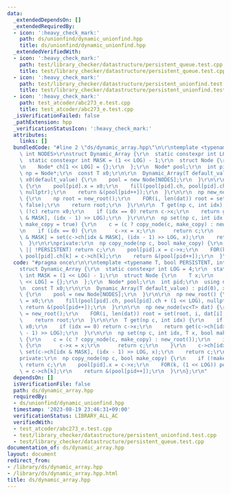```yaml
---
data:
  _extendedDependsOn: []
  _extendedRequiredBy:
  - icon: ':heavy_check_mark:'
    path: ds/unionfind/dynamic_unionfind.hpp
    title: ds/unionfind/dynamic_unionfind.hpp
  _extendedVerifiedWith:
  - icon: ':heavy_check_mark:'
    path: test/library_checker/datastructure/persistent_queue.test.cpp
    title: test/library_checker/datastructure/persistent_queue.test.cpp
  - icon: ':heavy_check_mark:'
    path: test/library_checker/datastructure/persistent_unionfind.test.cpp
    title: test/library_checker/datastructure/persistent_unionfind.test.cpp
  - icon: ':heavy_check_mark:'
    path: test_atcoder/abc273_e.test.cpp
    title: test_atcoder/abc273_e.test.cpp
  _isVerificationFailed: false
  _pathExtension: hpp
  _verificationStatusIcon: ':heavy_check_mark:'
  attributes:
    links: []
  bundledCode: "#line 2 \"ds/dynamic_array.hpp\"\n\r\ntemplate <typename T, bool PERSISTENT,\
    \ int NODES>\r\nstruct Dynamic_Array {\r\n  static constexpr int LOG = 4;\r\n\
    \  static constexpr int MASK = (1 << LOG) - 1;\r\n  struct Node {\r\n    T x;\r\
    \n    Node* ch[1 << LOG] = {};\r\n  };\r\n  Node* pool;\r\n  int pid;\r\n  using\
    \ np = Node*;\r\n  const T x0;\r\n\r\n  Dynamic_Array(T default_value) : pid(0),\
    \ x0(default_value) {\r\n    pool = new Node[NODES];\r\n  }\r\n\r\n  np new_root()\
    \ {\r\n    pool[pid].x = x0;\r\n    fill(pool[pid].ch, pool[pid].ch + (1 << LOG),\
    \ nullptr);\r\n    return &(pool[pid++]);\r\n  }\r\n\r\n  np new_node(vc<T> dat)\
    \ {\r\n    np root = new_root();\r\n    FOR(i, len(dat)) root = set(root, i, dat[i],\
    \ false);\r\n    return root;\r\n  }\r\n\r\n  T get(np c, int idx) {\r\n    if\
    \ (!c) return x0;\r\n    if (idx == 0) return c->x;\r\n    return get(c->ch[idx\
    \ & MASK], (idx - 1) >> LOG);\r\n  }\r\n\r\n  np set(np c, int idx, T x, bool\
    \ make_copy = true) {\r\n    c = (c ? copy_node(c, make_copy) : new_root());\r\
    \n    if (idx == 0) {\r\n      c->x = x;\r\n      return c;\r\n    }\r\n    c->ch[idx\
    \ & MASK] = set(c->ch[idx & MASK], (idx - 1) >> LOG, x);\r\n    return c;\r\n\
    \  }\r\n\r\nprivate:\r\n  np copy_node(np c, bool make_copy) {\r\n    if (!make_copy\
    \ || !PERSISTENT) return c;\r\n    pool[pid].x = c->x;\r\n    FOR(k, (1 << LOG))\
    \ pool[pid].ch[k] = c->ch[k];\r\n    return &(pool[pid++]);\r\n  }\r\n};\r\n"
  code: "#pragma once\r\n\r\ntemplate <typename T, bool PERSISTENT, int NODES>\r\n\
    struct Dynamic_Array {\r\n  static constexpr int LOG = 4;\r\n  static constexpr\
    \ int MASK = (1 << LOG) - 1;\r\n  struct Node {\r\n    T x;\r\n    Node* ch[1\
    \ << LOG] = {};\r\n  };\r\n  Node* pool;\r\n  int pid;\r\n  using np = Node*;\r\
    \n  const T x0;\r\n\r\n  Dynamic_Array(T default_value) : pid(0), x0(default_value)\
    \ {\r\n    pool = new Node[NODES];\r\n  }\r\n\r\n  np new_root() {\r\n    pool[pid].x\
    \ = x0;\r\n    fill(pool[pid].ch, pool[pid].ch + (1 << LOG), nullptr);\r\n   \
    \ return &(pool[pid++]);\r\n  }\r\n\r\n  np new_node(vc<T> dat) {\r\n    np root\
    \ = new_root();\r\n    FOR(i, len(dat)) root = set(root, i, dat[i], false);\r\n\
    \    return root;\r\n  }\r\n\r\n  T get(np c, int idx) {\r\n    if (!c) return\
    \ x0;\r\n    if (idx == 0) return c->x;\r\n    return get(c->ch[idx & MASK], (idx\
    \ - 1) >> LOG);\r\n  }\r\n\r\n  np set(np c, int idx, T x, bool make_copy = true)\
    \ {\r\n    c = (c ? copy_node(c, make_copy) : new_root());\r\n    if (idx == 0)\
    \ {\r\n      c->x = x;\r\n      return c;\r\n    }\r\n    c->ch[idx & MASK] =\
    \ set(c->ch[idx & MASK], (idx - 1) >> LOG, x);\r\n    return c;\r\n  }\r\n\r\n\
    private:\r\n  np copy_node(np c, bool make_copy) {\r\n    if (!make_copy || !PERSISTENT)\
    \ return c;\r\n    pool[pid].x = c->x;\r\n    FOR(k, (1 << LOG)) pool[pid].ch[k]\
    \ = c->ch[k];\r\n    return &(pool[pid++]);\r\n  }\r\n};\r\n"
  dependsOn: []
  isVerificationFile: false
  path: ds/dynamic_array.hpp
  requiredBy:
  - ds/unionfind/dynamic_unionfind.hpp
  timestamp: '2023-08-19 23:46:31+09:00'
  verificationStatus: LIBRARY_ALL_AC
  verifiedWith:
  - test_atcoder/abc273_e.test.cpp
  - test/library_checker/datastructure/persistent_unionfind.test.cpp
  - test/library_checker/datastructure/persistent_queue.test.cpp
documentation_of: ds/dynamic_array.hpp
layout: document
redirect_from:
- /library/ds/dynamic_array.hpp
- /library/ds/dynamic_array.hpp.html
title: ds/dynamic_array.hpp
---
```

